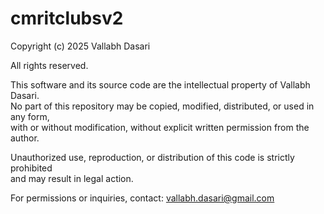 # cmritclubsv2

Copyright (c) 2025 Vallabh Dasari

All rights reserved.

This software and its source code are the intellectual property of Vallabh Dasari.  
No part of this repository may be copied, modified, distributed, or used in any form,  
with or without modification, without explicit written permission from the author.

Unauthorized use, reproduction, or distribution of this code is strictly prohibited  
and may result in legal action.

For permissions or inquiries, contact: vallabh.dasari@gmail.com
